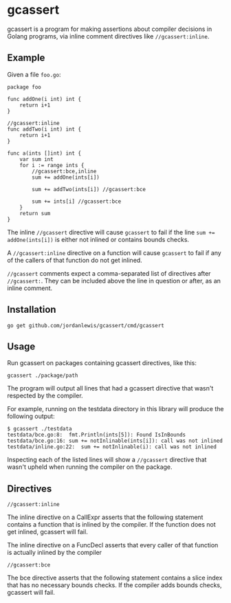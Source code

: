 # gcassert

gcassert is a program for making assertions about compiler decisions in
Golang programs, via inline comment directives like `//gcassert:inline`.

## Example

Given a file `foo.go`:

```
package foo

func addOne(i int) int {
    return i+1
}

//gcassert:inline
func addTwo(i int) int {
    return i+1
}

func a(ints []int) int {
    var sum int
    for i := range ints {
        //gcassert:bce,inline
        sum += addOne(ints[i])

        sum += addTwo(ints[i]) //gcassert:bce

        sum += ints[i] //gcassert:bce
    }
    return sum
}
```

The inline `//gcassert` directive will cause `gcassert` to fail if the line
`sum += addOne(ints[i])` is either not inlined or contains bounds checks.

A `//gcassert:inline` directive on a function will cause `gcassert` to fail
if any of the callers of that function do not get inlined.

`//gcassert` comments expect a comma-separated list of directives after
`//gcassert:`. They can be included above the line in question or after, as an
inline comment.

## Installation

```
go get github.com/jordanlewis/gcassert/cmd/gcassert
```

## Usage

Run gcassert on packages containing gcassert directives, like this:

```
gcassert ./package/path
```

The program will output all lines that had a gcassert directive that wasn't
respected by the compiler.

For example, running on the testdata directory in this library will produce the
following output:

```
$ gcassert ./testdata
testdata/bce.go:8:	fmt.Println(ints[5]): Found IsInBounds
testdata/bce.go:16:	sum += notInlinable(ints[i]): call was not inlined
testdata/inline.go:22:	sum += notInlinable(i): call was not inlined
```

Inspecting each of the listed lines will show a `//gcassert` directive
that wasn't upheld when running the compiler on the package.

## Directives


```
//gcassert:inline
```

The inline directive on a CallExpr asserts that the following statement
contains a function that is inlined by the compiler. If the function does not
get inlined, gcassert will fail.

The inline directive on a FuncDecl asserts that every caller of that function
is actually inlined by the compiler

```
//gcassert:bce
```

The bce directive asserts that the following statement contains a slice index
that has no necessary bounds checks. If the compiler adds bounds checks,
gcassert will fail.
